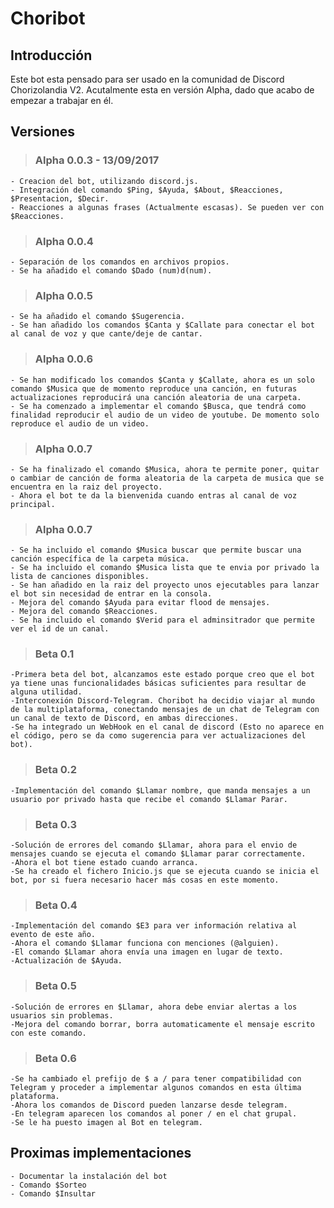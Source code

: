 # Choribot

## Introducción

Este bot esta pensado para ser usado en la comunidad de Discord Chorizolandia V2. Acutalmente esta en versión Alpha, dado que acabo de 
empezar a trabajar en él. 

## Versiones

> ### Alpha 0.0.3 - 13/09/2017
	- Creacion del bot, utilizando discord.js.
	- Integración del comando $Ping, $Ayuda, $About, $Reacciones, $Presentacion, $Decir.
	- Reacciones a algunas frases (Actualmente escasas). Se pueden ver con $Reacciones.
	
> ### Alpha 0.0.4
	- Separación de los comandos en archivos propios.
	- Se ha añadido el comando $Dado (num)d(num).
	
> ### Alpha 0.0.5
	- Se ha añadido el comando $Sugerencia.
	- Se han añadido los comandos $Canta y $Callate para conectar el bot al canal de voz y que cante/deje de cantar.
	
> ### Alpha 0.0.6
	- Se han modificado los comandos $Canta y $Callate, ahora es un solo comando $Musica que de momento reproduce una canción, en futuras actualizaciones reproducirá una canción aleatoria de una carpeta.
	- Se ha comenzado a implementar el comando $Busca, que tendrá como finalidad reproducir el audio de un video de youtube. De momento solo reproduce el audio de un video.

> ### Alpha 0.0.7
	- Se ha finalizado el comando $Musica, ahora te permite poner, quitar o cambiar de canción de forma aleatoria de la carpeta de musica que se encuentra en la raiz del proyecto.
	- Ahora el bot te da la bienvenida cuando entras al canal de voz principal.

> ### Alpha 0.0.7
	- Se ha incluido el comando $Musica buscar que permite buscar una canción específica de la carpeta música.
	- Se ha incluido el comando $Musica lista que te envia por privado la lista de canciones disponibles.
	- Se han añadido en la raiz del proyecto unos ejecutables para lanzar el bot sin necesidad de entrar en la consola.
	- Mejora del comando $Ayuda para evitar flood de mensajes.
	- Mejora del comando $Reacciones.
	- Se ha incluido el comando $Verid para el adminsitrador que permite ver el id de un canal.

> ### Beta 0.1
	-Primera beta del bot, alcanzamos este estado porque creo que el bot ya tiene unas funcionalidades básicas suficientes para resultar de alguna utilidad.
	-Interconexión Discord-Telegram. Choribot ha decidio viajar al mundo de la multiplataforma, conectando mensajes de un chat de Telegram con un canal de texto de Discord, en ambas direcciones.
	-Se ha integrado un WebHook en el canal de discord (Esto no aparece en el código, pero se da como sugerencia para ver actualizaciones del bot).

>### Beta 0.2
	-Implementación del comando $Llamar nombre, que manda mensajes a un usuario por privado hasta que recibe el comando $Llamar Parar.

>### Beta 0.3
	-Solución de errores del comando $Llamar, ahora para el envio de mensajes cuando se ejecuta el comando $Llamar parar correctamente.
	-Ahora el bot tiene estado cuando arranca.
	-Se ha creado el fichero Inicio.js que se ejecuta cuando se inicia el bot, por si fuera necesario hacer más cosas en este momento.

>### Beta 0.4
	-Implementación del comando $E3 para ver información relativa al evento de este año.
	-Ahora el comando $Llamar funciona con menciones (@alguien).
	-El comando $Llamar ahora envía una imagen en lugar de texto.
	-Actualización de $Ayuda.

>### Beta 0.5
	-Solución de errores en $Llamar, ahora debe enviar alertas a los usuarios sin problemas.
	-Mejora del comando borrar, borra automaticamente el mensaje escrito con este comando.

>### Beta 0.6
	-Se ha cambiado el prefijo de $ a / para tener compatibilidad con Telegram y proceder a implementar algunos comandos en esta última plataforma.
	-Ahora los comandos de Discord pueden lanzarse desde telegram.
	-En telegram aparecen los comandos al poner / en el chat grupal.
	-Se le ha puesto imagen al Bot en telegram.

## Proximas implementaciones
	- Documentar la instalación del bot
	- Comando $Sorteo
	- Comando $Insultar
